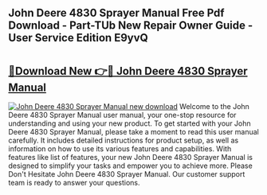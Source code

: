 ## John Deere 4830 Sprayer Manual Free Pdf Download - Part-TUb New Repair Owner Guide - User Service Edition E9yvQ

# <h2><a href="http://bc91255.oget.top/?id=John+Deere+4830+Sprayer+Manual">🔗Download New 👉🔴 John Deere 4830 Sprayer Manual</a></h2>

[![John Deere 4830 Sprayer Manual new download](https://i.imgur.com/5g1atiW.png)](http://bc91255.oget.top/?id=John+Deere+4830+Sprayer+Manual)
Welcome to the John Deere 4830 Sprayer Manual user manual, your one-stop resource for understanding and using your new product. To get started with your John Deere 4830 Sprayer Manual, please take a moment to read this user manual carefully. It includes detailed instructions for product setup, as well as information on how to use its various features and capabilities. With features like list of features, your new John Deere 4830 Sprayer Manual is designed to simplify your tasks and empower you to achieve more. Please Don't Hesitate John Deere 4830 Sprayer Manual. Our customer support team is ready to answer your questions.
